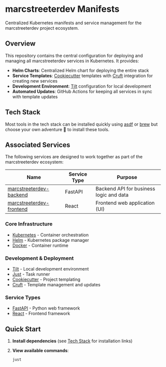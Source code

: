 # marcstreeterdev Manifests

Centralized Kubernetes manifests and service management for the marcstreeterdev project ecosystem.

## Overview

This repository contains the central configuration for deploying and managing all marcstreeterdev services in Kubernetes. It provides:

- **Helm Charts**: Centralized Helm chart for deploying the entire stack
- **Service Templates**: [Cookiecutter] templates with [Cruft] integration for creating new services
- **Development Environment**: [Tilt] configuration for local development
- **Automated Updates**: GitHub Actions for keeping all services in sync with template updates

## Tech Stack
Most tools in the tech stack can be installed quickly using [asdf]  or [brew] but choose your own adventure 🤞 to install these tools.

## Associated Services

The following services are designed to work together as part of the marcstreeterdev ecosystem:

| Name                                                                 | Service Type | Purpose                                      |
|----------------------------------------------------------------------|--------------|----------------------------------------------|
| [marcstreeterdev-backend](https://github.com/marcstreeter/marcstreeterdev-backend)   | FastAPI      | Backend API for business logic and data      |
| [marcstreeterdev-frontend](https://github.com/marcstreeter/marcstreeterdev-frontend) | React        | Frontend web application (UI)                |

### Core Infrastructure
- [Kubernetes] - Container orchestration
- [Helm] - Kubernetes package manager
- [Docker] - Container runtime

### Development & Deployment
- [Tilt] - Local development environment
- [Just] - Task runner
- [Cookiecutter] - Project templating
- [Cruft] - Template management and updates

### Service Types
- [FastAPI] - Python web framework
- [React] - Frontend framework

## Quick Start

1. **Install dependencies** (see [Tech Stack](#tech-stack) for installation links)

2. **View available commands**:
   ```bash
   just
   ```

[Kubernetes]: https://kubernetes.io/
[Helm]: https://helm.sh/
[Docker]: https://www.docker.com/
[Tilt]: https://tilt.dev/
[Just]: https://github.com/casey/just
[Cookiecutter]: https://cookiecutter.readthedocs.io/en/stable/
[Cruft]: https://cruft.github.io/cruft/
[FastAPI]: https://fastapi.tiangolo.com/
[React]: https://react.dev/
[asdf]: https://asdf-vm.com/
[brew]: https://brew.sh/